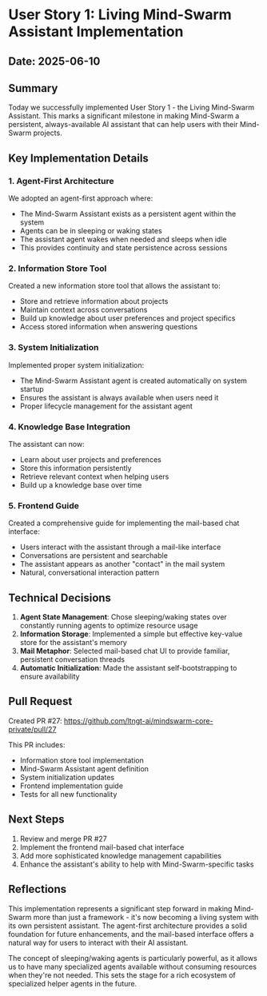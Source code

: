# User Story 1: Living Mind-Swarm Assistant Implementation

## Date: 2025-06-10

## Summary
Today we successfully implemented User Story 1 - the Living Mind-Swarm Assistant. This marks a significant milestone in making Mind-Swarm a persistent, always-available AI assistant that can help users with their Mind-Swarm projects.

## Key Implementation Details

### 1. Agent-First Architecture
We adopted an agent-first approach where:
- The Mind-Swarm Assistant exists as a persistent agent within the system
- Agents can be in sleeping or waking states
- The assistant agent wakes when needed and sleeps when idle
- This provides continuity and state persistence across sessions

### 2. Information Store Tool
Created a new information store tool that allows the assistant to:
- Store and retrieve information about projects
- Maintain context across conversations
- Build up knowledge about user preferences and project specifics
- Access stored information when answering questions

### 3. System Initialization
Implemented proper system initialization:
- The Mind-Swarm Assistant agent is created automatically on system startup
- Ensures the assistant is always available when users need it
- Proper lifecycle management for the assistant agent

### 4. Knowledge Base Integration
The assistant can now:
- Learn about user projects and preferences
- Store this information persistently
- Retrieve relevant context when helping users
- Build up a knowledge base over time

### 5. Frontend Guide
Created a comprehensive guide for implementing the mail-based chat interface:
- Users interact with the assistant through a mail-like interface
- Conversations are persistent and searchable
- The assistant appears as another "contact" in the mail system
- Natural, conversational interaction pattern

## Technical Decisions

1. **Agent State Management**: Chose sleeping/waking states over constantly running agents to optimize resource usage
2. **Information Storage**: Implemented a simple but effective key-value store for the assistant's memory
3. **Mail Metaphor**: Selected mail-based chat UI to provide familiar, persistent conversation threads
4. **Automatic Initialization**: Made the assistant self-bootstrapping to ensure availability

## Pull Request
Created PR #27: https://github.com/ltngt-ai/mindswarm-core-private/pull/27

This PR includes:
- Information store tool implementation
- Mind-Swarm Assistant agent definition
- System initialization updates
- Frontend implementation guide
- Tests for all new functionality

## Next Steps
1. Review and merge PR #27
2. Implement the frontend mail-based chat interface
3. Add more sophisticated knowledge management capabilities
4. Enhance the assistant's ability to help with Mind-Swarm-specific tasks

## Reflections
This implementation represents a significant step forward in making Mind-Swarm more than just a framework - it's now becoming a living system with its own persistent assistant. The agent-first architecture provides a solid foundation for future enhancements, and the mail-based interface offers a natural way for users to interact with their AI assistant.

The concept of sleeping/waking agents is particularly powerful, as it allows us to have many specialized agents available without consuming resources when they're not needed. This sets the stage for a rich ecosystem of specialized helper agents in the future.